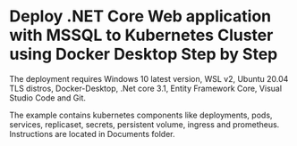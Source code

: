 # Deploy .NET Core Web application with MSSQL to Kubernetes Cluster using Docker Desktop Step by Step
The deployment requires Windows 10 latest version, WSL v2,
Ubuntu 20.04 TLS distros, Docker-Desktop,
.Net core 3.1, Entity Framework Core, Visual Studio Code
and Git.

The example contains kubernetes components like deployments,
pods, services, replicaset, secrets, persistent volume, ingress and
prometheus. Instructions are located in Documents folder.
